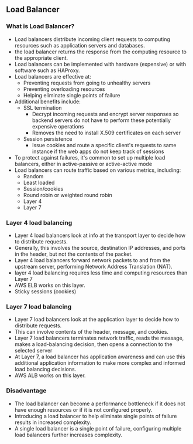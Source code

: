 ## Load Balancer

### What is Load Balancer?
- Load balancers distribute incoming client requests to computing resources such as application servers and databases.
- the load balancer returns the response from the computing resource to the appropriate client.
- Load balancers can be implemented with hardware (expensive) or with software such as HAProxy.
- Load balancers are effective at:
	- Preventing requests from going to unhealthy servers
	- Preventing overloading resources
	- Helping eliminate single points of failure
- Additional benefits include:
	- SSL termination
		- Decrypt incoming requests and encrypt server responses so backend servers do not have to perform these potentially expensive operations
		- Removes the need to install X.509 certificates on each server
	- Session persistence
		- Issue cookies and route a specific client's requests to same instance if the web apps do not keep track of sessions
- To protect against failures, it's common to set up multiple load balancers, either in active-passive or active-active mode
- Load balancers can route traffic based on various metrics, including:
	- Random
	- Least loaded
	- Session/cookies
	- Round robin or weighted round robin
	- Layer 4
	- Layer 7

### Layer 4 load balancing
- Layer 4 load balancers look at info at the transport layer to decide how to distribute requests.
- Generally, this involves the source, destination IP addresses, and ports in the header, but not the contents of the packet.
- Layer 4 load balancers forward network packets to and from the upstream server, performing Network Address Translation (NAT).
- layer 4 load balancing requires less time and computing resources than Layer 7
- AWS ELB works on this layer.
- Sticky sessions (cookies)

### Layer 7 load balancing
- Layer 7 load balancers look at the application layer to decide how to distribute requests.
- This can involve contents of the header, message, and cookies.
- Layer 7 load balancers terminates network traffic, reads the message, makes a load-balancing decision, then opens a connection to the selected server
- At Layer 7, a load balancer has application awareness and can use this additional application information to make more complex and informed load balancing decisions.
- AWS ALB works on this layer. 

### Disadvantage
- The load balancer can become a performance bottleneck if it does not have enough resources or if it is not configured properly.
- Introducing a load balancer to help eliminate single points of failure results in increased complexity.
- A single load balancer is a single point of failure, configuring multiple load balancers further increases complexity.

